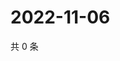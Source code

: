 # 2022-11-06

共 0 条

<!-- BEGIN WEIBO -->
<!-- 最后更新时间 Sun Nov 06 2022 06:00:53 GMT+0800 (China Standard Time) -->

<!-- END WEIBO -->

